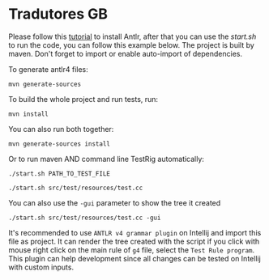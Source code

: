 # Tradutores GB
Please follow this [tutorial](https://www.antlr.org/) to install Antlr, after that you can use the *start.sh* to run the code, you can follow this example below.
The project is built by maven. Don't forget to import or enable auto-import of dependencies.

To generate antlr4 files:
 ```
mvn generate-sources
 ```
To build the whole project and run tests, run:
```
mvn install
```
You can also run both together:
```
mvn generate-sources install
```
 
Or to run maven AND command line TestRig automatically:
```
./start.sh PATH_TO_TEST_FILE

./start.sh src/test/resources/test.cc
```

You can also use the `-gui` parameter to show the tree it created
```
./start.sh src/test/resources/test.cc -gui
```

It's recommended to use `ANTLR v4 grammar plugin` on Intellij and import this file as project. It can render the tree created with the script if you click with mouse right click on the main rule of `g4` file, select the `Test Rule program`. This plugin can help development since all changes can be tested on Intellij with custom inputs.
